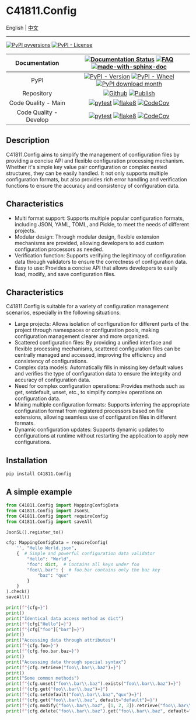 # C41811.Config

English | [中文](README.md)

---

[![PyPI pyversions](https://img.shields.io/pypi/pyversions/c41811.config.svg)](https://pypi.python.org/pypi/C41811.Config/)
[![PyPI - License](https://img.shields.io/pypi/l/C41811.Config?color=blue)](https://github.com/C418-11/C41811_Config/blob/main/LICENSE)

|     Documentation      |                                                                                            [![Documentation Status](https://readthedocs.org/projects/c41811config/badge/?version=latest)](https://C41811Config.readthedocs.io) [![FAQ](https://img.shields.io/badge/docs-FAQ-green?logo=googledocs&logoColor=white)](https://c41811config.readthedocs.io/zh-cn/latest/Tutorial/faq.html)  [![made-with-sphinx-doc](https://img.shields.io/badge/Made%20with-Sphinx-1f425f.svg)](https://www.sphinx-doc.org/)                                                                                            |
|:----------------------:|:-------------------------------------------------------------------------------------------------------------------------------------------------------------------------------------------------------------------------------------------------------------------------------------------------------------------------------------------------------------------------------------------------------------------------------------------------------------------------------------------------------------------------------------------------------------------------------------------------------:|
|          PyPI          |                                                                                                                          [![PyPI - Version](https://img.shields.io/pypi/v/C41811.Config)](https://pypi.python.org/pypi/C41811.Config/) [![PyPI - Wheel](https://img.shields.io/pypi/wheel/C41811.Config)](https://pypi.python.org/pypi/C41811.Config/) [![PyPI download month](https://img.shields.io/pypi/dm/c41811.config.svg)](https://pypi.python.org/pypi/C41811.Config/)                                                                                                                          |
|       Repository       |                                                                                                                            [![Github](https://img.shields.io/badge/Github-C41811.Config-green?logo=github)](https://github.com/C418-11/C41811_Config/) [![Publish](https://img.shields.io/github/actions/workflow/status/C418-11/C41811_Config/python-publish.yml?logo=github&label=Publish)](https://github.com/C418-11/C41811_Config/actions/workflows/python-publish.yml)                                                                                                                            |
|  Code Quality - Main   |                 [![pytest](https://img.shields.io/github/actions/workflow/status/C418-11/C41811_Config/python-pytest.yml?logo=github&label=pytest)](https://github.com/C418-11/C41811_Config/actions/workflows/python-pytest.yml) [![flake8](https://img.shields.io/github/actions/workflow/status/C418-11/C41811_Config/python-flake8.yml?logo=github&label=flake8)](https://github.com/C418-11/C41811_Config/actions/workflows/python-flake8.yml) [![CodeCov](https://codecov.io/gh/C418-11/C41811_Config/branch/main/graph/badge.svg)](https://codecov.io/gh/C418-11/C41811_Config)                  |
| Code Quality - Develop | [![pytest](https://img.shields.io/github/actions/workflow/status/C418-11/C41811_Config/python-pytest.yml?branch=develop&logo=github&label=pytest)](https://github.com/C418-11/C41811_Config/actions/workflows/python-pytest.yml) [![flake8](https://img.shields.io/github/actions/workflow/status/C418-11/C41811_Config/python-flake8.yml?branch=develop&logo=github&label=flake8)](https://github.com/C418-11/C41811_Config/actions/workflows/python-flake8.yml) [![CodeCov](https://codecov.io/gh/C418-11/C41811_Config/branch/develop/graph/badge.svg)](https://codecov.io/gh/C418-11/C41811_Config) |

## Description

C41811.Config aims to simplify the management of configuration files by providing a concise API and flexible
configuration processing mechanism. Whether it's simple key value pair configuration or complex nested structures, they
can be easily handled. It not only supports multiple configuration formats, but also provides rich error handling and
verification functions to ensure the accuracy and consistency of configuration data.

## Characteristics

* Multi format support: Supports multiple popular configuration formats, including JSON, YAML, TOML, and Pickle, to meet
  the needs of different projects.
* Modular design: Through modular design, flexible extension mechanisms are provided, allowing developers to add custom
  configuration processors as needed.
* Verification function: Supports verifying the legitimacy of configuration data through validators to ensure the
  correctness of configuration data.
* Easy to use: Provides a concise API that allows developers to easily load, modify, and save configuration files.

## Characteristics

C41811.Config is suitable for a variety of configuration management scenarios, especially in the following situations:

* Large projects: Allows isolation of configuration for different parts of the project through namespaces or
  configuration pools, making configuration management clearer and more organized.
* Scattered configuration files: By providing a unified interface and flexible processing mechanisms, scattered
  configuration files can be centrally managed and accessed, improving the efficiency and consistency of configurations.
* Complex data models: Automatically fills in missing key default values and verifies the type of configuration data to
  ensure the integrity and accuracy of configuration data.
* Need for complex configuration operations: Provides methods such as get, setdefault, unset, etc., to simplify complex
  operations on configuration data.
* Mixing multiple configuration formats: Supports inferring the appropriate configuration format from registered
  processors based on file extensions, allowing seamless use of configuration files in different formats.
* Dynamic configuration updates: Supports dynamic updates to configurations at runtime without restarting the
  application to apply new configurations.

## Installation

```commandline
pip install C41811.Config
```

## A simple example

```python
from C41811.Config import MappingConfigData
from C41811.Config import JsonSL
from C41811.Config import requireConfig
from C41811.Config import saveAll

JsonSL().register_to()

cfg: MappingConfigData = requireConfig(
    '', "Hello World.json",
    {  # Simple and powerful configuration data validator
        "Hello": "World",
        "foo": dict,  # Contains all keys under foo
        "foo\\.bar": {  # foo.bar contains only the baz key
            "baz": "qux"
        }
    }
).check()
saveAll()

print(f"{cfg=}")
print()
print("Identical data access method as dict")
print(f"{cfg["Hello"]=}")
print(f"{cfg["foo"]["bar"]=}")
print()
print("Accessing data through attributes")
print(f"{cfg.foo=}")
print(f"{cfg.foo.bar.baz=}")
print()
print("Accessing data through special syntax")
print(f"{cfg.retrieve("foo\\.bar\\.baz")=}")
print()
print("Some common methods")
print(f"{cfg.unset("foo\\.bar\\.baz").exists("foo\\.bar\\.baz")=}")
print(f"{cfg.get("foo\\.bar\\.baz")=}")
print(f"{cfg.setdefault("foo\\.bar\\.baz","qux")=}")
print(f"{cfg.get("foo\\.bar\\.baz", default="default")=}")
print(f"{cfg.modify("foo\\.bar\\.baz", [1, 2, 3]).retrieve("foo\\.bar\\.baz\\[1\\]")=}")
print(f"{cfg.delete("foo\\.bar\\.baz").get("foo\\.bar\\.baz", default="default")=}")
```
